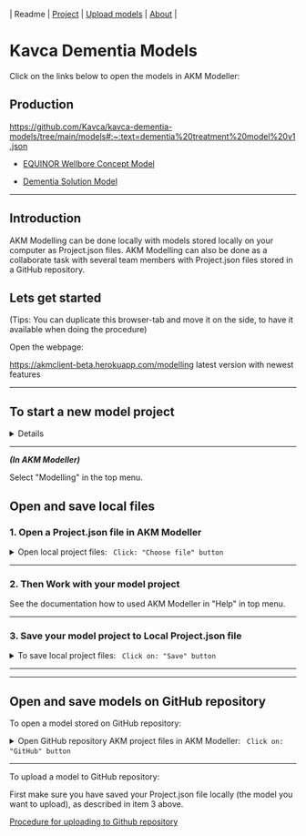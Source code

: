 | Readme | [Project](https://github.com/orgs/Kavca/projects/3) | [Upload models](UploadModels.md) | [About](about.md) | 

#  Kavca Dementia Models

Click on the links below to open the models in AKM Modeller:

## Production



https://github.com/Kavca/kavca-dementia-models/tree/main/models#:~:text=dementia%20treatment%20model%20v1.json
- [EQUINOR Wellbore Concept Model](https://akmmclient-main.vercel.app/project?org=kavca&repo=osdu-akm-models&path=production&file=EQUINOR%20Wellbore%20Concept%20Model.json&branch=main)

- [Dementia Solution Model](https://akmmclient-main.vercel.app/project?org=kavca&repo=akm-dementia-models&path=models&file=dementia%20treatment%20model.json&branch=main)

---

## Introduction

AKM Modelling can be done locally with models stored locally on your computer as Project.json files.
AKM Modelling can also be done as a collaborate task with several team members with Project.json files stored in a GitHub repository.

## Lets get started

(Tips: You can duplicate this browser-tab and move it on the side, to have it available when doing the procedure)

Open the webpage:  

<https://akmclient-beta.herokuapp.com/modelling> latest version with newest features

---

## To start a new model project

<details>

Click on the GitHub button in the top menu to open the GitHub download dialog.

Fill in the dialog:

RepoOwner: "Kavca"
Repository: "kavca-akm-models"
Path: "startmodels"

Clik the "LIST MODELS" button to list the models in the repository.
Select one of the start models and click "DONE"

To rename the project, model and modelview, select the "_ADMIN_MODEL in the model dropdown menu.

- Change the name of the project object to your project name.
- Change the name of the Model object to your model name.
- Change the name of the Modelview object to your modelview name, i.e. "01-Main".

Right click the background and select "Update Project from AdminModel.

Click refresh (Blue text in the top right corner)

Now you can start modeling.

</details>

---  

***(In AKM Modeller)***

Select "Modelling" in the top menu.

## Open and save local files

### 1. Open a Project.json file in AKM Modeller

<details><summary markdown="span">Open local project files: <code> Click: "Choose file" button</code></summary>

Click on: Project files: "Choose file" button and select the project file you want to load (.json file).

![alt text](./img/ChooseFile.png)

The selected file will be loaded in the AKM Modeller.

</details>

---

### 2. Then Work with your model project

See the documentation how to used AKM Modeller in "Help" in top menu.

---

### 3. Save your model project to Local Project.json file

<details><summary markdown="span">To save local project files: <code> Click on: "Save" button</code></summary>

To save the current project.json file Click on the "Save" button.

The file will by default be saved in Download folder as a "Projectname".json file.

</details>

---
---

## Open and save models on GitHub repository

To open a model stored on GitHub repository:

<details><summary markdown="span">Open GitHub repository AKM project files in AKM Modeller: <code> Click on: "GitHub" button</code></summary>
..

Click on "GitHub" button to open the dialog for GitHub repository and fill in the required fields.

- Repository URL:  <https://api.github.com/users/UserName/repos/>

then click on: "LIST MODELS" button and then select a model in the "Select Model" dropdown list.

(The list is from the **main** branch of the repository.)

The model will be loaded in AKM Modeller.

Click on "X" button in the top right corner to close the GitHub repository select dialog.

---

</details>

---

To upload a model to GitHub repository:

First make sure you have saved your Project.json file locally (the model you want to upload), as described in item 3 above.


[Procedure for uploading to Github repository](UploadModels.md)


